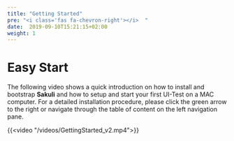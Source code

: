 ```yaml
---
title: "Getting Started"
pre: "<i class='fas fa-chevron-right'></i>  "
date:  2019-09-10T15:21:15+02:00
weight: 1
---
```


# Easy Start
The following video shows a quick introduction on how to install and bootstrap **Sakuli** and how to setup and start your first UI-Test on a MAC computer. For a detailed installation procedure, please click the green arrow to the right or navigate through the table of content on the left navigation pane.

{{<video "/videos/GettingStarted_v2.mp4">}}
